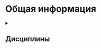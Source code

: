 # Общая информация 

<details>
  <summary> <h2> Дисциплины </h2> </summary>

**Инфо:**  Дисциплины измеряются в пунктах (точках - • ), где один пункт означает, что вампир делает лишь первые шаги в освоении этой Дисциплины, и далее по возврастанию.
Каждый раз, получая новый пункт Дисциплины, персонаж получает доступ к силе соответствующего уровня, сохраняя при этом доступ к силам всех предыдущих уровней.

**Примечание**: если в описании не сказано обратное, активация Дисциплины не требует траты пунктов крови или воли. \
Дисциплины для нагляджности описаны для каждого клана в клановом листе до уровня пять (выше пока не вижу смысла), но если интересно, что может 
персонаж на максимуме дисциплин - моржно почитать в книге правил [тут](https://drive.google.com/file/d/1DgBc0yy4v-HnSUnz-oDvA476uRxfplmD/view?usp=sharing)

 </details>
